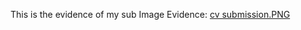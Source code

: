 This is the evidence of my sub
Image Evidence: [cv submission.PNG](https://raw.githubusercontent.com/rasmenis/Digital-Portfolio/main/cv%20submission.PNG)

